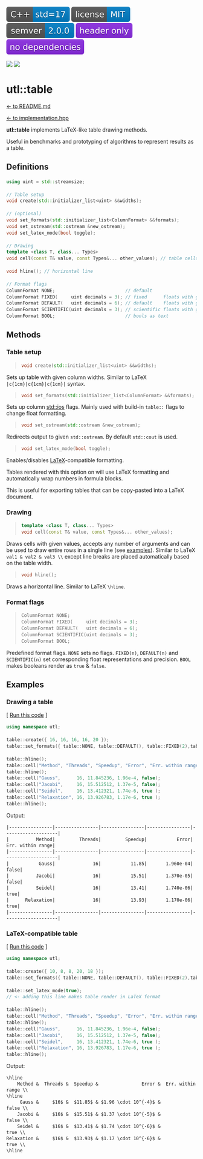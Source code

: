 [<img src ="images/icon_cpp_std_17.svg">](https://en.wikipedia.org/wiki/C%2B%2B#Standardization)
[<img src ="images/icon_license_mit.svg">](./LICENSE.md)
[<img src ="images/icon_semver.svg">](./docs/guide_versioning.md)
[<img src ="images/icon_header_only.svg">](https://en.wikipedia.org/wiki/Header-only)
[<img src ="images/icon_no_dependencies.svg">](https://github.com/DmitriBogdanov/UTL/tree/master/single_include)

[<img src ="https://img.shields.io/github/actions/workflow/status/DmitriBogdanov/UTL/ubuntu.yml?logo=github&label=Ubuntu">](https://github.com/DmitriBogdanov/UTL/actions/workflows/ubuntu.yml)
[<img src ="https://img.shields.io/github/actions/workflow/status/DmitriBogdanov/UTL/macos.yml?logo=github&label=MacOS">](https://github.com/DmitriBogdanov/UTL/actions/workflows/macos.yml)

# utl::table

[<- to README.md](..)

[<- to implementation.hpp](https://github.com/DmitriBogdanov/UTL/blob/master/include/UTL/table.hpp)

**utl::table** implements LaTeX-like table drawing methods.

Useful in benchmarks and prototyping of algorithms to represent results as a table.

## Definitions

```cpp
using uint = std::streamsize;

// Table setup
void create(std::initializer_list<uint> &&widths);

// (optional)
void set_formats(std::initializer_list<ColumnFormat> &&formats);
void set_ostream(std::ostream &new_ostream);
void set_latex_mode(bool toggle);

// Drawing
template <class T, class... Types>
void cell(const T& value, const Types&... other_values); // table cells

void hline(); // horizontal line

// Format flags
ColumnFormat NONE;                          // default
ColumnFormat FIXED(     uint decimals = 3); // fixed      floats with given precision
ColumnFormat DEFAULT(   uint decimals = 6); // default    floats with given precision
ColumnFormat SCIENTIFIC(uint decimals = 3); // scientific floats with given precision
ColumnFormat BOOL;                          // bools as text
```

## Methods

### Table setup

> ```cpp
> void create(std::initializer_list<uint> &&widths);
> ```

Sets up table with given column widths. Similar to LaTeX `|c{1cm}|c{1cm}|c{1cm}|` syntax.

> ```cpp
> void set_formats(std::initializer_list<ColumnFormat> &&formats);
> ```

Sets up column [std::ios](https://en.cppreference.com/w/cpp/io/ios_base/flags) flags. Mainly used with build-in `table::` flags to change float formatting.

> ```cpp
> void set_ostream(std::ostream &new_ostream);
> ```

Redirects output to given `std::ostream`. By default `std::cout` is used.

> ```cpp
> void set_latex_mode(bool toggle);
> ```

Enables/disables [LaTeX](https://en.wikipedia.org/wiki/LaTeX)-compatible formatting.

Tables rendered with this option on will use LaTeX formatting and automatically wrap numbers in formula blocks.

This is useful for exporting tables that can be copy-pasted into a LaTeX document.

### Drawing

> ```cpp
> template <class T, class... Types>
> void cell(const T& value, const Types&... other_values);
> ```

Draws cells with given values, accepts any number of arguments and can be used to draw entire rows in a single line (see [examples](#drawing-a-table)). Similar to LaTeX `val1 & val2 & val3 \\` except line breaks are placed automatically based on the table width.

> ```cpp
> void hline();
> ```

Draws a horizontal line. Similar to LaTeX `\hline`.

### Format flags

> ```cpp
> ColumnFormat NONE;
> ColumnFormat FIXED(     uint decimals = 3);
> ColumnFormat DEFAULT(   uint decimals = 6);
> ColumnFormat SCIENTIFIC(uint decimals = 3);
> ColumnFormat BOOL;
> ```

Predefined format flags. `NONE` sets no flags. `FIXED(n)`, `DEFAULT(n)` and `SCIENTIFIC(n)` set corresponding float representations and precision. `BOOL` makes booleans render as `true` & `false`.

## Examples 

### Drawing a table

[ [Run this code](https://godbolt.org/#g:!((g:!((g:!((h:codeEditor,i:(filename:'1',fontScale:14,fontUsePx:'0',j:1,lang:c%2B%2B,selection:(endColumn:20,endLineNumber:11,positionColumn:20,positionLineNumber:11,selectionStartColumn:20,selectionStartLineNumber:11,startColumn:20,startLineNumber:11),source:'%23include+%3Chttps://raw.githubusercontent.com/DmitriBogdanov/UTL/master/single_include/UTL.hpp%3E%0A%0Aint+main()+%7B%0A++++using+namespace+utl%3B%0A%0A++++table::create(%7B+16,+16,+16,+16,+20+%7D)%3B%0A++++table::set_formats(%7B+table::NONE,+table::DEFAULT(),+table::FIXED(2),table::SCIENTIFIC(3),+table::BOOL+%7D)%3B%0A%0A++++table::hline()%3B%0A++++table::cell(%22Method%22,+%22Threads%22,+%22Speedup%22,+%22Error%22,+%22Err.+within+range%22)%3B%0A++++table::hline()%3B%0A++++table::cell(%22Gauss%22,++++++16,+11.845236,+1.96e-4,+false)%3B%0A++++table::cell(%22Jacobi%22,+++++16,+15.512512,+1.37e-5,+false)%3B%0A++++table::cell(%22Seidel%22,+++++16,+13.412321,+1.74e-6,+true+)%3B%0A++++table::cell(%22Relaxation%22,+16,+13.926783,+1.17e-6,+true+)%3B%0A++++table::hline()%3B%0A%7D%0A'),l:'5',n:'0',o:'C%2B%2B+source+%231',t:'0')),k:71.71783148269105,l:'4',n:'0',o:'',s:0,t:'0'),(g:!((g:!((h:compiler,i:(compiler:clang1600,filters:(b:'0',binary:'1',binaryObject:'1',commentOnly:'0',debugCalls:'1',demangle:'0',directives:'0',execute:'0',intel:'0',libraryCode:'0',trim:'1',verboseDemangling:'0'),flagsViewOpen:'1',fontScale:14,fontUsePx:'0',j:1,lang:c%2B%2B,libs:!(),options:'-std%3Dc%2B%2B17+-O2',overrides:!(),selection:(endColumn:1,endLineNumber:1,positionColumn:1,positionLineNumber:1,selectionStartColumn:1,selectionStartLineNumber:1,startColumn:1,startLineNumber:1),source:1),l:'5',n:'0',o:'+x86-64+clang+16.0.0+(Editor+%231)',t:'0')),header:(),l:'4',m:50,n:'0',o:'',s:0,t:'0'),(g:!((h:output,i:(compilerName:'x86-64+clang+16.0.0',editorid:1,fontScale:14,fontUsePx:'0',j:1,wrap:'1'),l:'5',n:'0',o:'Output+of+x86-64+clang+16.0.0+(Compiler+%231)',t:'0')),k:46.69421860597116,l:'4',m:50,n:'0',o:'',s:0,t:'0')),k:28.282168517308946,l:'3',n:'0',o:'',t:'0')),l:'2',n:'0',o:'',t:'0')),version:4) ]

```cpp
using namespace utl;

table::create({ 16, 16, 16, 16, 20 });
table::set_formats({ table::NONE, table::DEFAULT(), table::FIXED(2),table::SCIENTIFIC(3), table::BOOL });

table::hline();
table::cell("Method", "Threads", "Speedup", "Error", "Err. within range");
table::hline();
table::cell("Gauss",      16, 11.845236, 1.96e-4, false);
table::cell("Jacobi",     16, 15.512512, 1.37e-5, false);
table::cell("Seidel",     16, 13.412321, 1.74e-6, true );
table::cell("Relaxation", 16, 13.926783, 1.17e-6, true );
table::hline();
```

Output:
```
|----------------|----------------|----------------|----------------|--------------------|
|          Method|         Threads|         Speedup|           Error|   Err. within range|
|----------------|----------------|----------------|----------------|--------------------|
|           Gauss|              16|           11.85|       1.960e-04|               false|
|          Jacobi|              16|           15.51|       1.370e-05|               false|
|          Seidel|              16|           13.41|       1.740e-06|                true|
|      Relaxation|              16|           13.93|       1.170e-06|                true|
|----------------|----------------|----------------|----------------|--------------------|
```

### LaTeX-compatible table

[ [Run this code](https://godbolt.org/#g:!((g:!((g:!((h:codeEditor,i:(filename:'1',fontScale:14,fontUsePx:'0',j:1,lang:c%2B%2B,selection:(endColumn:20,endLineNumber:12,positionColumn:20,positionLineNumber:12,selectionStartColumn:20,selectionStartLineNumber:12,startColumn:20,startLineNumber:12),source:'%23include+%3Chttps://raw.githubusercontent.com/DmitriBogdanov/UTL/master/single_include/UTL.hpp%3E%0A%0Aint+main()+%7B%0A++++using+namespace+utl%3B%0A%0A++++table::create(%7B+10,+8,+8,+20,+18+%7D)%3B%0A++++table::set_formats(%7B+table::NONE,+table::DEFAULT(),+table::FIXED(2),table::SCIENTIFIC(3),+table::BOOL+%7D)%3B%0A%0A++++table::set_latex_mode(true)%3B%0A++++//+%3C-+adding+this+line+makes+table+render+in+LaTeX+format%0A%0A++++table::hline()%3B%0A++++table::cell(%22Method%22,+%22Threads%22,+%22Speedup%22,+%22Error%22,+%22Err.+within+range%22)%3B%0A++++table::hline()%3B%0A++++table::cell(%22Gauss%22,++++++16,+11.845236,+1.96e-4,+false)%3B%0A++++table::cell(%22Jacobi%22,+++++16,+15.512512,+1.37e-5,+false)%3B%0A++++table::cell(%22Seidel%22,+++++16,+13.412321,+1.74e-6,+true+)%3B%0A++++table::cell(%22Relaxation%22,+16,+13.926783,+1.17e-6,+true+)%3B%0A++++table::hline()%3B%0A%7D%0A'),l:'5',n:'0',o:'C%2B%2B+source+%231',t:'0')),k:71.71783148269105,l:'4',n:'0',o:'',s:0,t:'0'),(g:!((g:!((h:compiler,i:(compiler:clang1600,filters:(b:'0',binary:'1',binaryObject:'1',commentOnly:'0',debugCalls:'1',demangle:'0',directives:'0',execute:'0',intel:'0',libraryCode:'0',trim:'1',verboseDemangling:'0'),flagsViewOpen:'1',fontScale:14,fontUsePx:'0',j:1,lang:c%2B%2B,libs:!(),options:'-std%3Dc%2B%2B17+-O2',overrides:!(),selection:(endColumn:1,endLineNumber:1,positionColumn:1,positionLineNumber:1,selectionStartColumn:1,selectionStartLineNumber:1,startColumn:1,startLineNumber:1),source:1),l:'5',n:'0',o:'+x86-64+clang+16.0.0+(Editor+%231)',t:'0')),header:(),l:'4',m:50,n:'0',o:'',s:0,t:'0'),(g:!((h:output,i:(compilerName:'x86-64+clang+16.0.0',editorid:1,fontScale:14,fontUsePx:'0',j:1,wrap:'1'),l:'5',n:'0',o:'Output+of+x86-64+clang+16.0.0+(Compiler+%231)',t:'0')),k:46.69421860597116,l:'4',m:50,n:'0',o:'',s:0,t:'0')),k:28.282168517308946,l:'3',n:'0',o:'',t:'0')),l:'2',n:'0',o:'',t:'0')),version:4) ]

```cpp
using namespace utl;

table::create({ 10, 8, 8, 20, 18 });
table::set_formats({ table::NONE, table::DEFAULT(), table::FIXED(2),table::SCIENTIFIC(3), table::BOOL });

table::set_latex_mode(true);
// <- adding this line makes table render in LaTeX format

table::hline();
table::cell("Method", "Threads", "Speedup", "Error", "Err. within range");
table::hline();
table::cell("Gauss",      16, 11.845236, 1.96e-4, false);
table::cell("Jacobi",     16, 15.512512, 1.37e-5, false);
table::cell("Seidel",     16, 13.412321, 1.74e-6, true );
table::cell("Relaxation", 16, 13.926783, 1.17e-6, true );
table::hline();
```

Output:
```
\hline
    Method &  Threads &  Speedup &                Error &  Err. within range \\
\hline
     Gauss &     $16$ &  $11.85$ & $1.96 \cdot 10^{-4}$ &              false \\
    Jacobi &     $16$ &  $15.51$ & $1.37 \cdot 10^{-5}$ &              false \\
    Seidel &     $16$ &  $13.41$ & $1.74 \cdot 10^{-6}$ &               true \\
Relaxation &     $16$ &  $13.93$ & $1.17 \cdot 10^{-6}$ &               true \\
\hline
```